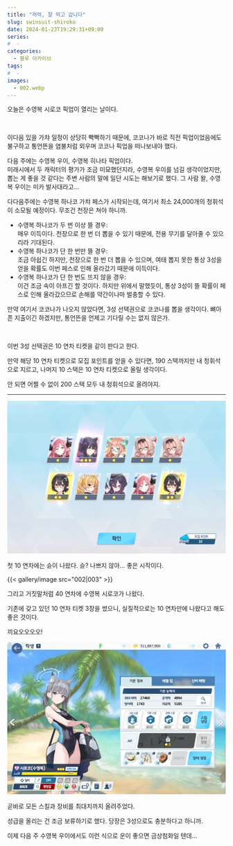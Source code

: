 ```yaml
---
title: "꺼억, 잘 먹고 갑니다"
slug: swinsuit-shiroko
date: 2024-01-23T19:29:31+09:00
series:
#  - 
categories:
  - 블루 아카이브
tags:
#  - 
images:
  - 002.webp
---
```


오늘은 수영복 시로코 픽업이 열리는 날이다.

&nbsp;

이다음 있을 가챠 일정이 상당히 빡빡하기 때문에, 코코나가 바로 직전 픽업이었음에도 불구하고 통언뜬을 염불처럼 외우며 코코나 픽업을 떠나보내야 했다.

다음 주에는 수영복 우이, 수영복 히나타 픽업이다.  
미래시에서 두 캐릭터의 평가가 조금 미묘했던지라, 수영복 우이를 넘길 생각이었지만, 뽑는 게 좋을 것 같다는 주변 사람의 말에 일단 시도는 해보기로 했다. 그 사람 왈, 수영복 우이는 미카 발사대라고...

다다음주에는 수영복 하나코 가챠 페스가 시작되는데, 여기서 최소 24,000개의 청휘석이 소모될 예정이다. 무조건 천장은 쳐야 하니까.

* 수영복 하나코가 두 번 이상 뜰 경우:  
  매우 이득이다. 천장으로 한 번 더 뽑을 수 있기 때문에, 전용 무기를 달아줄 수 있으리라 기대된다.
* 수영복 하나코가 단 한 번만 뜰 경우:  
  조금 아쉽긴 하지만, 천장으로 한 번 더 뽑을 수 있으며, 여태 뽑지 못한 통상 3성을 얻을 확률도 이번 페스로 인해 올라갔기 때문에 이득이다.
* 수영복 하나코가 단 한 번도 뜨지 않을 경우:  
  이건 조금 속이 아프긴 할 것이다. 하지만 위에서 말했듯이, 통상 3성이 뜰 확률이 페스로 인해 올라갔으므로 손해를 약간이나마 벌충할 수 있다.

만약 여기서 코코나가 나오지 않았다면, 3성 선택권으로 코코나를 뽑을 생각이다. 뼈아픈 지출이긴 하겠지만, 통언뜬을 언제고 기다릴 수는 없지 않은가.

&nbsp;

이번 3성 선택권은 10 연차 티켓을 같이 판다고 한다.

만약 해당 10 연차 티켓으로 모집 포인트를 얻을 수 있다면, 190 스택까지만 내 청휘석으로 지르고, 나머지 10 스택은 10 연차 티켓으로 올릴 생각이다.

안 되면 어쩔 수 없이 200 스택 모두 내 청휘석으로 올려야지.

***

![](001.webp)

첫 10 연차에는 슌이 나왔다. 슌? 나쁘지 않아... 좋은 시작이다.

{{< gallery/image src="002|003" >}}

그리고 거짓말처럼 40 연차에 수영복 시로코가 나왔다.

기존에 갖고 있던 10 연차 티켓 3장을 썼으니, 실질적으로는 10 연차만에 나왔다고 해도 좋은 것이다.

끼요오오오오!

![](004.webp)

곧바로 모든 스킬과 장비를 최대치까지 올려주었다.

성급을 올리는 건 조금 보류하기로 했다. 당장은 3성으로도 충분하다고 하니까.

이제 다음 주 수영복 우이에서도 이런 식으로 운이 좋으면 금상첨화일 텐데...
